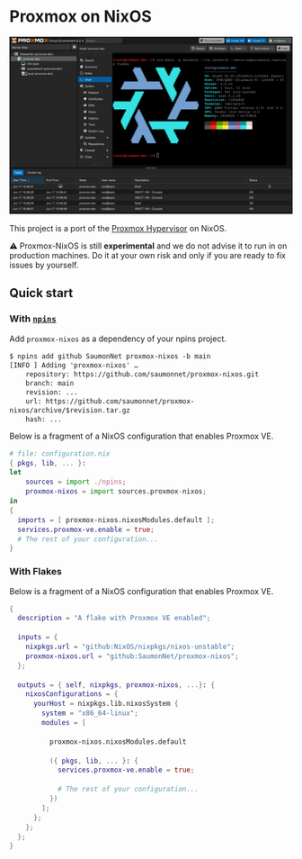 # Proxmox on NixOS

![Proxmox on NixOS](proxmox-nixos.png)

This project is a port of the [Proxmox Hypervisor](https://www.proxmox.com/) on NixOS.

⚠️ Proxmox-NixOS is still **experimental** and we do not advise it to run in on production machines. Do it at your own risk and only if you are ready to fix issues by yourself.

## Quick start

### With [`npins`](https://github.com/andir/npins)

Add `proxmox-nixos` as a dependency of your npins project.

```console
$ npins add github SaumonNet proxmox-nixos -b main
[INFO ] Adding 'proxmox-nixos' …
    repository: https://github.com/saumonnet/proxmox-nixos.git
    branch: main
    revision: ...
    url: https://github.com/saumonnet/proxmox-nixos/archive/$revision.tar.gz
    hash: ...
```

Below is a fragment of a NixOS configuration that enables Proxmox VE.

```nix
# file: configuration.nix
{ pkgs, lib, ... }:
let
    sources = import ./npins;
    proxmox-nixos = import sources.proxmox-nixos;
in
{
  imports = [ proxmox-nixos.nixosModules.default ];
  services.proxmox-ve.enable = true;
  # The rest of your configuration...
}
```

### With Flakes

Below is a fragment of a NixOS configuration that enables Proxmox VE.

```nix
{
  description = "A flake with Proxmox VE enabled";

  inputs = {
    nixpkgs.url = "github:NixOS/nixpkgs/nixos-unstable";
    proxmox-nixos.url = "github:SaumonNet/proxmox-nixos";
  };

  outputs = { self, nixpkgs, proxmox-nixos, ...}: {
    nixosConfigurations = {
      yourHost = nixpkgs.lib.nixosSystem {
        system = "x86_64-linux";
        modules = [

          proxmox-nixos.nixosModules.default

          ({ pkgs, lib, ... }: {
            services.proxmox-ve.enable = true;

            # The rest of your configuration...
          })
        ];
      };
    };
  };
}
```

